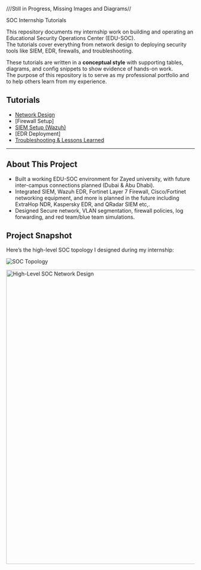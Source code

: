 
///Still in Progress, Missing Images and Diagrams//


SOC Internship Tutorials

This repository documents my internship work on building and operating an Educational Security Operations Center (EDU-SOC).  
The tutorials cover everything from network design to deploying security tools like SIEM, EDR, firewalls, and troubleshooting.

These tutorials are written in a **conceptual style** with supporting tables, diagrams, and config snippets to show evidence of hands-on work.  
The purpose of this repository is to serve as my professional portfolio and to help others learn from my experience.

## Tutorials

- [Network Design](network_design/network_design.md)  
- [Firewall Setup]  
- [SIEM Setup (Wazuh)](wazuh_siem_setup/Wazuh_siem_setup.md)  
- [EDR Deployment]  
- [Troubleshooting & Lessons Learned](troubleshooting/common_issues.md)  

---

## About This Project
- Built a working EDU-SOC environment for Zayed university, with future inter-campus connections planned (Dubai & Abu Dhabi).  
- Integrated SIEM, Wazuh EDR, Fortinet Layer 7 Firewall, Cisco/Fortinet networking equipment, and more is planned in the future including ExtraHop NDR, Kaspersky EDR, and QRadar SIEM etc,.  
- Designed Secure network, VLAN segmentation, firewall policies, log forwarding, and red team/blue team simulations.  

## Project Snapshot

Here’s the high-level SOC topology I designed during my internship:

![SOC Topology](High-Level_SOC_Network_Design.png)

<img width="670" height="788" alt="High-Level SOC Network Design" src="https://github.com/user-attachments/assets/cc54112c-f6d4-4d40-bb8d-80df410a2e57" />

